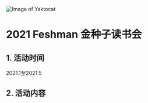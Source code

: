 ![Image of Yaktocat](https://github.com/sailing-platform/freshman2021/raw/main/d01373f082025aaf83d9f63df7edab64024f1a58.jpg)

# 2021 Feshman 金种子读书会

## 1. 活动时间

2021.1至2021.5

## 2. 活动内容
